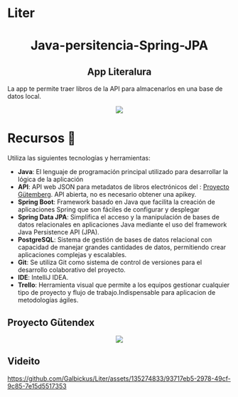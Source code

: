 # Liter
 
<h1 align="center">Java-persitencia-Spring-JPA</h1>

<h2 align="center">App Literalura</h2>

La app te permite traer libros de la API para almacenarlos en una base de datos local.

<p align="center">
  <img src="https://github.com/Galbickus/Liter/assets/135274833/ab9dd268-134a-4ba3-9892-7644a207d9c1" />
</p>

# Recursos 🚀
Utiliza las siguientes tecnologías y herramientas:
- **Java**: El lenguaje de programación principal utilizado para desarrollar la lógica de la aplicación
- **API**: API web JSON para metadatos de libros electrónicos del : <a href="https://gutendex.com/">Proyecto Gütemberg</a>. API abierta, no es necesario obtener una apikey.
- **Spring Boot**: Framework basado en Java que facilita la creación de aplicaciones Spring que son fáciles de configurar y desplegar
- **Spring Data JPA**: Simplifica el acceso y la manipulación de bases de datos relacionales en aplicaciones Java mediante el uso del framework Java Persistence API (JPA). 
- **PostgreSQL**: Sistema de gestión de bases de datos relacional con capacidad de manejar grandes cantidades de datos, permitiendo crear aplicaciones complejas y escalables.
- **Git**: Se utiliza Git como sistema de control de versiones para el desarrollo colaborativo del proyecto.
- **IDE**: IntelliJ IDEA.
- **Trello**: Herramienta visual que permite a los equipos gestionar cualquier tipo de proyecto y flujo de trabajo.Indispensable para aplicacion de metodologías ágiles.


## Proyecto Gütendex

<p align="center"><img src="https://github.com/Galbickus/Liter/assets/135274833/a80ecf51-c44b-4d70-ac1c-4df5918ea3a1" /></p>

## Videito

https://github.com/Galbickus/Liter/assets/135274833/93717eb5-2978-49cf-9c85-7e15d5517353

